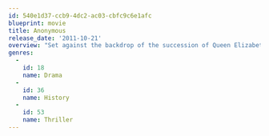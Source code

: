 ```yaml
---
id: 540e1d37-ccb9-4dc2-ac03-cbfc9c6e1afc
blueprint: movie
title: Anonymous
release_date: '2011-10-21'
overview: "Set against the backdrop of the succession of Queen Elizabeth I, and the Essex Rebellion against her, the story advances the theory that it was in fact Edward De Vere, Earl of Oxford who penned Shakespeare's plays."
genres:
  -
    id: 18
    name: Drama
  -
    id: 36
    name: History
  -
    id: 53
    name: Thriller
---
```


